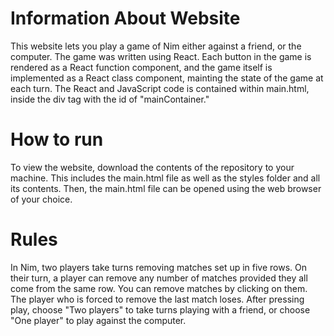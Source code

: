 # Information About Website
This website lets you play a game of Nim either against a friend, or the computer.
The game was written using React. Each button in the game is rendered as a React function component, and the game itself is 
implemented as a React class component, mainting the state of the game at each turn.
The React and JavaScript code is contained within main.html, inside the div tag with the id of "mainContainer."

# How to run
To view the website, download the contents of the repository to your machine. This includes the main.html file as well as the styles folder and all its contents. Then, the main.html file can be opened using the web browser of your choice.

# Rules
In Nim, two players take turns removing matches set up in five rows.
On their turn, a player can remove any number of matches provided they all come from the same row. You can remove matches by clicking on them. 
The player who is forced to remove the last match loses. After pressing play, choose "Two players" to take turns playing with a friend, or choose "One player" to play against the computer.

